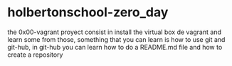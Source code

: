 # holbertonschool-zero_day
the 0x00-vagrant proyect consist in install the virtual box de vagrant and learn some from those, something that you can learn is how to use git and git-hub, in git-hub you can learn how to do a README.md file and how to create a repository
